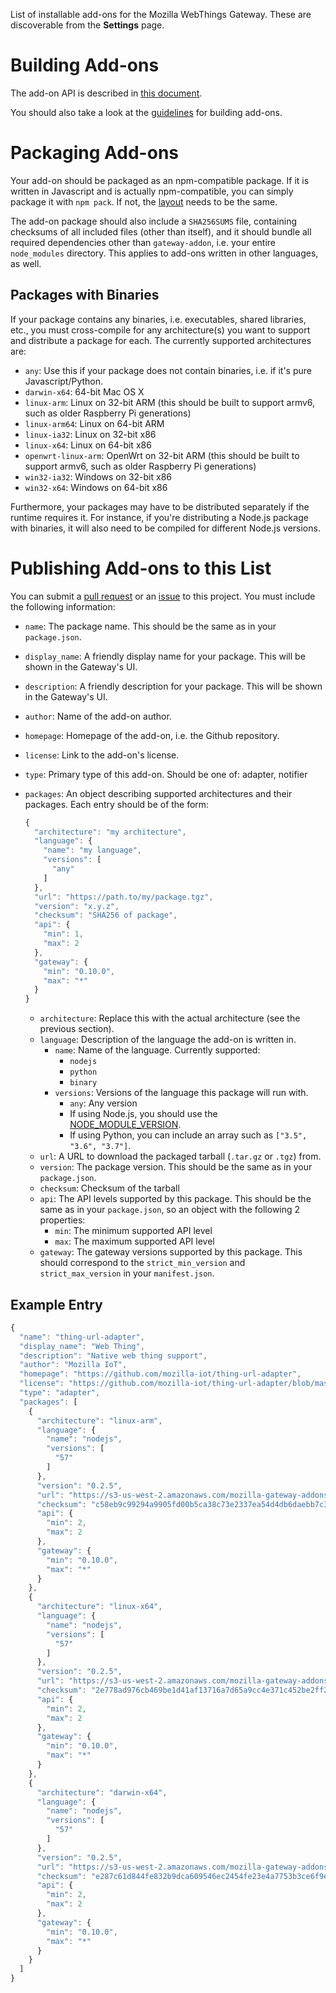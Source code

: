 List of installable add-ons for the Mozilla WebThings Gateway. These are discoverable from the **Settings** page.

# Building Add-ons

The add-on API is described in [this document](https://github.com/mozilla-iot/wiki/wiki/Adapter-API).

You should also take a look at the [guidelines](https://github.com/mozilla-iot/addon-list/blob/master/guidelines.md) for building add-ons.

# Packaging Add-ons

Your add-on should be packaged as an npm-compatible package. If it is written in Javascript and is actually npm-compatible, you can simply package it with `npm pack`. If not, the [layout](https://github.com/mozilla-iot/wiki/wiki/Add-On-System-Design#package-layout) needs to be the same.

The add-on package should also include a `SHA256SUMS` file, containing checksums of all included files (other than itself), and it should bundle all required dependencies other than `gateway-addon`, i.e. your entire `node_modules` directory. This applies to add-ons written in other languages, as well.

## Packages with Binaries

If your package contains any binaries, i.e. executables, shared libraries, etc., you must cross-compile for any architecture(s) you want to support and distribute a package for each. The currently supported architectures are:

* `any`: Use this if your package does not contain binaries, i.e. if it's pure Javascript/Python.
* `darwin-x64`: 64-bit Mac OS X
* `linux-arm`: Linux on 32-bit ARM (this should be built to support armv6, such as older Raspberry Pi generations)
* `linux-arm64`: Linux on 64-bit ARM
* `linux-ia32`: Linux on 32-bit x86
* `linux-x64`: Linux on 64-bit x86
* `openwrt-linux-arm`: OpenWrt on 32-bit ARM (this should be built to support armv6, such as older Raspberry Pi generations)
* `win32-ia32`: Windows on 32-bit x86
* `win32-x64`: Windows on 64-bit x86

Furthermore, your packages may have to be distributed separately if the runtime requires it. For instance, if you're distributing a Node.js package with binaries, it will also need to be compiled for different Node.js versions.

# Publishing Add-ons to this List

You can submit a [pull request](https://github.com/mozilla-iot/addon-list/pulls) or an [issue](https://github.com/mozilla-iot/addon-list/issues) to this project. You must include the following information:

* `name`: The package name. This should be the same as in your `package.json`.
* `display_name`: A friendly display name for your package. This will be shown in the Gateway's UI.
* `description`: A friendly description for your package. This will be shown in the Gateway's UI.
* `author`: Name of the add-on author.
* `homepage`: Homepage of the add-on, i.e. the Github repository.
* `license`: Link to the add-on's license.
* `type`: Primary type of this add-on. Should be one of: adapter, notifier
* `packages`: An object describing supported architectures and their packages. Each entry should be of the form:

    ```javascript
    {
      "architecture": "my architecture",
      "language": {
        "name": "my language",
        "versions": [
          "any"
        ]
      },
      "url": "https://path.to/my/package.tgz",
      "version": "x.y.z",
      "checksum": "SHA256 of package",
      "api": {
        "min": 1,
        "max": 2
      },
      "gateway": {
        "min": "0.10.0",
        "max": "*"
      }
    }
    ```

  * `architecture`: Replace this with the actual architecture (see the previous section).
  * `language`: Description of the language the add-on is written in.
    * `name`: Name of the language. Currently supported:
      * `nodejs`
      * `python`
      * `binary`
    * `versions`: Versions of the language this package will run with.
      * `any`: Any version
      * If using Node.js, you should use the [NODE_MODULE_VERSION](https://nodejs.org/en/download/releases/).
      * If using Python, you can include an array such as `["3.5", "3.6", "3.7"]`.
  * `url`: A URL to download the packaged tarball (`.tar.gz` or `.tgz`) from.
  * `version`: The package version. This should be the same as in your `package.json`.
  * `checksum`: Checksum of the tarball
  * `api`: The API levels supported by this package. This should be the same as in your `package.json`, so an object with the following 2 properties:
    * `min`: The minimum supported API level
    * `max`: The maximum supported API level
  * `gateway`: The gateway versions supported by this package. This should correspond to the `strict_min_version` and `strict_max_version` in your `manifest.json`.

## Example Entry

```javascript
{
  "name": "thing-url-adapter",
  "display_name": "Web Thing",
  "description": "Native web thing support",
  "author": "Mozilla IoT",
  "homepage": "https://github.com/mozilla-iot/thing-url-adapter",
  "license": "https://github.com/mozilla-iot/thing-url-adapter/blob/master/LICENSE",
  "type": "adapter",
  "packages": [
    {
      "architecture": "linux-arm",
      "language": {
        "name": "nodejs",
        "versions": [
          "57"
        ]
      },
      "version": "0.2.5",
      "url": "https://s3-us-west-2.amazonaws.com/mozilla-gateway-addons/thing-url-adapter-0.2.5-linux-arm-v8.tgz",
      "checksum": "c58eb9c99294a9905fd00b5ca38c73e2337ea54d4db6daebb7c3b0eb64df5b92",
      "api": {
        "min": 2,
        "max": 2
      },
      "gateway": {
        "min": "0.10.0",
        "max": "*"
      }
    },
    {
      "architecture": "linux-x64",
      "language": {
        "name": "nodejs",
        "versions": [
          "57"
        ]
      },
      "version": "0.2.5",
      "url": "https://s3-us-west-2.amazonaws.com/mozilla-gateway-addons/thing-url-adapter-0.2.5-linux-x64-v8.tgz",
      "checksum": "2e778ad976cb469be1d41af13716a7d65a9cc4e371c452be2ff2da4ed932941c",
      "api": {
        "min": 2,
        "max": 2
      },
      "gateway": {
        "min": "0.10.0",
        "max": "*"
      }
    },
    {
      "architecture": "darwin-x64",
      "language": {
        "name": "nodejs",
        "versions": [
          "57"
        ]
      },
      "version": "0.2.5",
      "url": "https://s3-us-west-2.amazonaws.com/mozilla-gateway-addons/thing-url-adapter-0.2.5-darwin-x64-v8.tgz",
      "checksum": "e287c61d844fe832b9dca609546ec2454fe23e4a7753b3ce6f9ee53332fdf53f",
      "api": {
        "min": 2,
        "max": 2
      },
      "gateway": {
        "min": "0.10.0",
        "max": "*"
      }
    }
  ]
}
```
